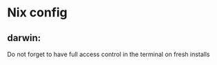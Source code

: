 # Nix config

## darwin:
Do not forget to have full access control in the terminal on fresh installs
